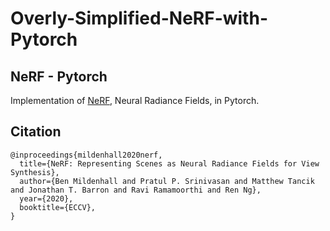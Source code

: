 # Overly-Simplified-NeRF-with-Pytorch

## NeRF - Pytorch

Implementation of <a href="https://github.com/bmild/nerf/">NeRF</a>, Neural Radiance Fields, in Pytorch.

## Citation

```
@inproceedings{mildenhall2020nerf,
  title={NeRF: Representing Scenes as Neural Radiance Fields for View Synthesis},
  author={Ben Mildenhall and Pratul P. Srinivasan and Matthew Tancik and Jonathan T. Barron and Ravi Ramamoorthi and Ren Ng},
  year={2020},
  booktitle={ECCV},
}
```
